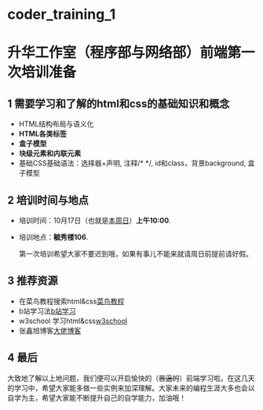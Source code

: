 # coder_training_1
# 升华工作室（程序部与网络部）前端第一次培训准备

## 1 需要学习和了解的html和css的基础知识和概念

- HTML结构布局与语义化
- **HTML各类标签**
- **盒子模型**
- **块级元素和内联元素**
- 基础CSS基础语法：选择器+声明, 注释/* */, id和class，背景background, 盒子模型<div>

## 2 培训时间与地点

- 培训时间：10月17日（也就是<u>本周日</u>）**上午10:00**.

- 培训地点：**毓秀楼106**.

  第一次培训希望大家不要迟到哦，如果有事儿不能来就请周日前提前请好假。

## 3 推荐资源

- 在菜鸟教程搜索html&css[菜鸟教程 ](https://www.runoob.com/)
- b站学习法[b站学习](https://www.bilibili.com/video/av71126754)
- w3school 学习html&css[w3school](https://www.w3school.com.cn/)
- 张鑫旭博客[大佬博客](https://www.zhangxinxu.com/wordpress/page/2/)

## 4 最后

大致地了解以上地问题，我们便可以开启愉快的（~~苦逼的~~）前端学习啦。在这几天的学习中，希望大家能多做一些实例来加深理解。大家未来的编程生涯大多也会以自学为主，希望大家能不断提升自己的自学能力，加油哦！
